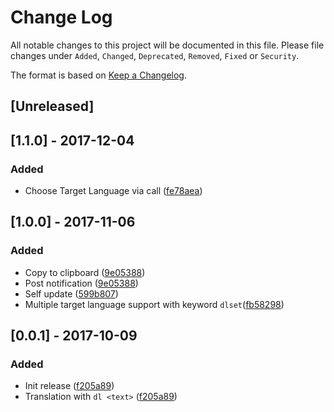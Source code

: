 # Change Log
All notable changes to this project will be documented in this file.
Please file changes under `Added`, `Changed`, `Deprecated`, `Removed`, `Fixed` or `Security`.

The format is based on [Keep a Changelog](http://keepachangelog.com/).
## [Unreleased]

## [1.1.0] - 2017-12-04

### Added

- Choose Target Language via call ([fe78aea](../../commit/fe78aea4f14e2d76dbdffa17c90e1d4550b1e425))

## [1.0.0] - 2017-11-06

### Added

- Copy to clipboard ([9e05388](../../commit/77d6e3d6c96243752caacd77100992159ae008a5))
- Post notification ([9e05388](../../commit/77d6e3d6c96243752caacd77100992159ae008a5))
- Self update ([599b807](../../commit/70d61d73083786ab6db950d5f12cc4c5a5da1d94))
- Multiple target language support with keyword `dlset`([fb58298](287269467bef008fbdf29ea941cf413e0c7dbab1))

## [0.0.1] - 2017-10-09

### Added

- Init release ([f205a89](../../commit/9e053884a227ea907f591c58273efc40fe7b5882))
- Translation with `dl <text>` ([f205a89](../../commit/9e053884a227ea907f591c58273efc40fe7b5882))
